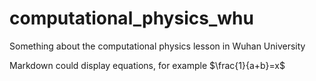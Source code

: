 # computational_physics_whu
Something about the computational physics lesson in Wuhan University

Markdown could display equations, for example $\frac{1}{a+b}=x$

